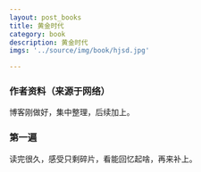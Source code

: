 ```yaml
---
layout: post_books
title: 黄金时代
category: book
description: 黄金时代
imgs: '../source/img/book/hjsd.jpg'

---
```

### 作者资料（来源于网络）

博客刚做好，集中整理，后续加上。

### 第一遍

读完很久，感受只剩碎片，看能回忆起啥，再来补上。
 